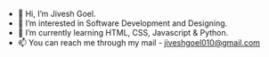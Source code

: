 - 👋 Hi, I’m Jivesh Goel.
- 👀 I’m interested in Software Development and Designing.
- 🌱 I’m currently learning HTML, CSS, Javascript & Python.
- 📫 You can reach me through my mail - jiveshgoel010@gmail.com

<!---
jiveshgoel010/jiveshgoel010 is a ✨ special ✨ repository because its `README.md` (this file) appears on your GitHub profile.
You can click the Preview link to take a look at your changes.
--->
